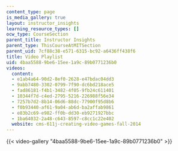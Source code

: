 ```yaml
---
content_type: page
is_media_gallery: true
layout: instructor_insights
learning_resource_types: []
ocw_type: CourseSection
parent_title: Instructor Insights
parent_type: ThisCourseAtMITSection
parent_uid: 7cf88c38-e571-6315-bc92-a6436ff438f6
title: Video Playlist
uid: 4baa5588-9be6-15ee-1a9c-89b0771236b0
videos:
  content:
  - e1ab4a64-90d2-8ef0-2628-e47bdac04dd3
  - 9abb7480-3302-0799-7f90-dc6bd218ace5
  - fad86181-f4b1-3482-4f05-9fb24c611401
  - 10344f7d-c4ed-2795-5216-226988f56e34
  - 7257b7d2-8b14-06d6-88dc-77900f95d8b6
  - f0b93440-af61-9a04-ab6d-ba2affab9861
  - e83b2c69-e982-ff0b-dd30-eb9271927bbc
  - 1ba64032-2a48-c643-8597-c8cc1c22e402
  website: cms-611j-creating-video-games-fall-2014
---
```



{{< video-gallery "4baa5588-9be6-15ee-1a9c-89b0771236b0" >}}

